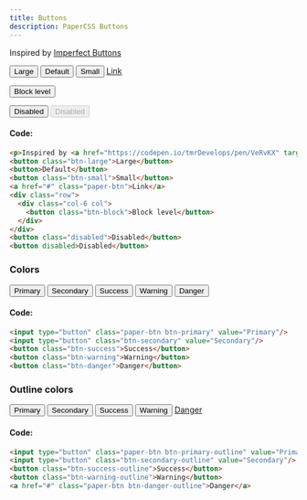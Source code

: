 ```yaml
---
title: Buttons
description: PaperCSS Buttons
---
```


Inspired by [Imperfect Buttons](https://codepen.io/tmrDevelops/pen/VeRvKX)

<button class="btn-large">Large</button>
<button>Default</button>
<button class="btn-small">Small</button>
<a href="#" class="paper-btn">Link</a>

<div class="row">
  <div class="col-6 col">
    <button class="btn-block">Block level</button>
  </div>
</div>

<button class="disabled">Disabled</button>
<button disabled>Disabled</button>

#### Code:

```html
<p>Inspired by <a href="https://codepen.io/tmrDevelops/pen/VeRvKX" target="_blank">Imperfect Buttons</a></p>
<button class="btn-large">Large</button>
<button>Default</button>
<button class="btn-small">Small</button>
<a href="#" class="paper-btn">Link</a>
<div class="row">
  <div class="col-6 col">
    <button class="btn-block">Block level</button>
  </div>
</div>
<button class="disabled">Disabled</button>
<button disabled>Disabled</button>
```

### Colors

<input type="button" class="paper-btn btn-primary" value="Primary"/>
<input type="button" class="btn-secondary" value="Secondary"/>
<button class="btn-success">Success</button>
<button class="btn-warning">Warning</button>
<button class="btn-danger">Danger</button>

#### Code:

```html
<input type="button" class="paper-btn btn-primary" value="Primary"/>
<input type="button" class="btn-secondary" value="Secondary"/>
<button class="btn-success">Success</button>
<button class="btn-warning">Warning</button>
<button class="btn-danger">Danger</button>
```

### Outline colors

<input type="button" class="paper-btn btn-primary-outline" value="Primary"/>
<input type="button" class="btn-secondary-outline" value="Secondary"/>
<button class="btn-success-outline">Success</button>
<button class="btn-warning-outline">Warning</button>
<a href="#" class="paper-btn btn-danger-outline">Danger</a>

#### Code:

```html
<input type="button" class="paper-btn btn-primary-outline" value="Primary"/>
<input type="button" class="btn-secondary-outline" value="Secondary"/>
<button class="btn-success-outline">Success</button>
<button class="btn-warning-outline">Warning</button>
<a href="#" class="paper-btn btn-danger-outline">Danger</a>
```